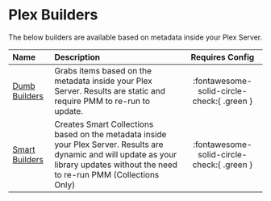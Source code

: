 # Plex Builders

The below builders are available based on metadata inside your Plex Server.

| Name                           | Description                                                                                                                                                                            |              Requires Config               |
|:-------------------------------|:---------------------------------------------------------------------------------------------------------------------------------------------------------------------------------------|:------------------------------------------:|
| [Dumb Builders](../plex.md)    | Grabs items based on the metadata inside your Plex Server. Results are static and require PMM to re-run to update.                                                                     | :fontawesome-solid-circle-check:{ .green } |
| [Smart Builders](../smart.md)  | Creates Smart Collections based on the metadata inside your Plex Server. Results are dynamic and will update as your library updates without the need to re-run PMM (Collections Only) | :fontawesome-solid-circle-check:{ .green } |
